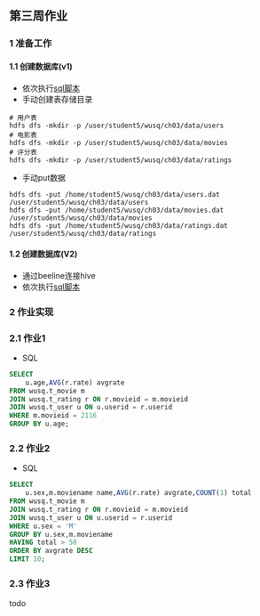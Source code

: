 ## 第三周作业

### 1 准备工作

#### 1.1 创建数据库(v1)
* 依次执行[sql脚本](sql/ddl.sql)
* 手动创建表存储目录
```shell
# 用户表
hdfs dfs -mkdir -p /user/student5/wusq/ch03/data/users
# 电影表
hdfs dfs -mkdir -p /user/student5/wusq/ch03/data/movies
# 评分表
hdfs dfs -mkdir -p /user/student5/wusq/ch03/data/ratings
```
* 手动put数据
```shell
hdfs dfs -put /home/student5/wusq/ch03/data/users.dat /user/student5/wusq/ch03/data/users
hdfs dfs -put /home/student5/wusq/ch03/data/movies.dat /user/student5/wusq/ch03/data/movies
hdfs dfs -put /home/student5/wusq/ch03/data/ratings.dat /user/student5/wusq/ch03/data/ratings
```

#### 1.2 创建数据库(V2)
* 通过beeline连接hive
* 依次执行[sql脚本](sql/ddl_v2.sql)

### 2 作业实现

### 2.1 作业1
* SQL
```sql
SELECT 
    u.age,AVG(r.rate) avgrate
FROM wusq.t_movie m
JOIN wusq.t_rating r ON r.movieid = m.movieid
JOIN wusq.t_user u ON u.userid = r.userid
WHERE m.movieid = 2116
GROUP BY u.age;
```

### 2.2 作业2
* SQL

```sql
SELECT 
    u.sex,m.moviename name,AVG(r.rate) avgrate,COUNT(1) total
FROM wusq.t_movie m
JOIN wusq.t_rating r ON r.movieid = m.movieid
JOIN wusq.t_user u ON u.userid = r.userid
WHERE u.sex = 'M'
GROUP BY u.sex,m.moviename
HAVING total > 50
ORDER BY avgrate DESC
LIMIT 10;
```

### 2.3 作业3

todo